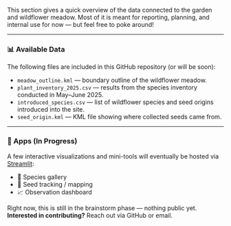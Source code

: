 This section gives a quick overview of the data connected to the garden and wildflower meadow. Most of it is meant for reporting, planning, and internal use for now — but feel free to poke around!

---

### 📊 Available Data

The following files are included in this GitHub repository (or will be soon):

- `meadow_outline.kml` — boundary outline of the wildflower meadow.
- `plant_inventory_2025.csv` — results from the species inventory conducted in May–June 2025.
- `introduced_species.csv` — list of wildflower species and seed origins introduced into the site.
- `seed_origin.kml` — KML file showing where collected seeds came from.

---

### 🚧 Apps (In Progress)

A few interactive visualizations and mini-tools will eventually be hosted via [Streamlit](https://streamlit.io/):

- 🌼 Species gallery
- 🧭 Seed tracking / mapping
- 📈 Observation dashboard

Right now, this is still in the brainstorm phase — nothing public yet.  
**Interested in contributing?** Reach out via GitHub or email.

